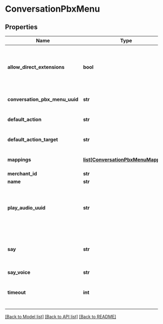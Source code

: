 # ConversationPbxMenu

## Properties
Name | Type | Description | Notes
------------ | ------------- | ------------- | -------------
**allow_direct_extensions** | **bool** | If true, the customer is allowed to input direct extensions within this menu | [optional] 
**conversation_pbx_menu_uuid** | **str** | Conversation Pbx Menu UUID | [optional] 
**default_action** | **str** | The default action for this menu | [optional] 
**default_action_target** | **str** | The default action target for this menu | [optional] 
**mappings** | [**list[ConversationPbxMenuMapping]**](ConversationPbxMenuMapping.md) | Action mappings for this menu | [optional] 
**merchant_id** | **str** | Merchant Id | [optional] 
**name** | **str** | Menu name | [optional] 
**play_audio_uuid** | **str** | An optional audio clip that plays when a customer enters this menu | [optional] 
**say** | **str** | An optional saying that plays when a customer enters this menu | [optional] 
**say_voice** | **str** | say voice | [optional] 
**timeout** | **int** | The idle seconds before this menu times out | [optional] 

[[Back to Model list]](../README.md#documentation-for-models) [[Back to API list]](../README.md#documentation-for-api-endpoints) [[Back to README]](../README.md)


